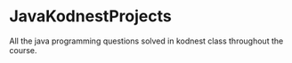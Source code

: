 # JavaKodnestProjects
All the java programming questions solved in kodnest class throughout the course.
